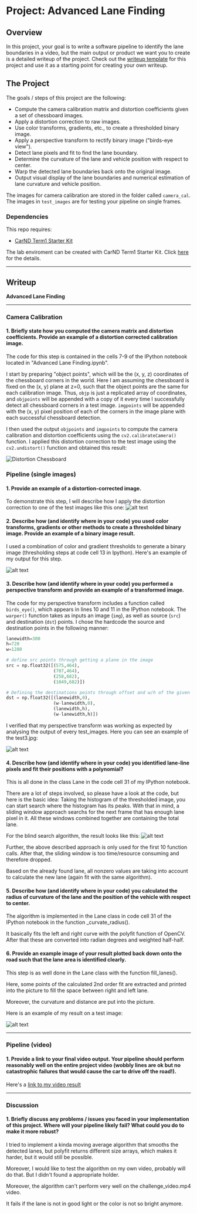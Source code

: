 # Project: Advanced Lane Finding

Overview
---
In this project, your goal is to write a software pipeline to identify the lane boundaries in a video, but the main output or product we want you to create is a detailed writeup of the project.  Check out the [writeup template](https://github.com/udacity/CarND-Advanced-Lane-Lines/blob/master/writeup_template.md) for this project and use it as a starting point for creating your own writeup.  


The Project
---

The goals / steps of this project are the following:

* Compute the camera calibration matrix and distortion coefficients given a set of chessboard images.
* Apply a distortion correction to raw images.
* Use color transforms, gradients, etc., to create a thresholded binary image.
* Apply a perspective transform to rectify binary image ("birds-eye view").
* Detect lane pixels and fit to find the lane boundary.
* Determine the curvature of the lane and vehicle position with respect to center.
* Warp the detected lane boundaries back onto the original image.
* Output visual display of the lane boundaries and numerical estimation of lane curvature and vehicle position.

The images for camera calibration are stored in the folder called `camera_cal`.  The images in `test_images` are for testing your pipeline on single frames.

### Dependencies
This repo requires:

* [CarND Term1 Starter Kit](https://github.com/udacity/CarND-Term1-Starter-Kit)

The lab enviroment can be created with CarND Term1 Starter Kit. Click [here](https://github.com/udacity/CarND-Term1-Starter-Kit/blob/master/README.md) for the details.

---

Writeup
---

**Advanced Lane Finding**

---

### Camera Calibration

#### 1. Briefly state how you computed the camera matrix and distortion coefficients. Provide an example of a distortion corrected calibration image.

The code for this step is contained in the cells 7-9 of the IPython notebook located in "Advanced Lane Finding.ipynb". 

I start by preparing "object points", which will be the (x, y, z) coordinates of the chessboard corners in the world. Here I am assuming the chessboard is fixed on the (x, y) plane at z=0, such that the object points are the same for each calibration image.  Thus, `objp` is just a replicated array of coordinates, and `objpoints` will be appended with a copy of it every time I successfully detect all chessboard corners in a test image.  `imgpoints` will be appended with the (x, y) pixel position of each of the corners in the image plane with each successful chessboard detection.  

I then used the output `objpoints` and `imgpoints` to compute the camera calibration and distortion coefficients using the `cv2.calibrateCamera()` function.  I applied this distortion correction to the test image using the `cv2.undistort()` function and obtained this result: 

![Distortion Chessboard](doc/1_distortion_chessboard.JPG)

### Pipeline (single images)

#### 1. Provide an example of a distortion-corrected image.

To demonstrate this step, I will describe how I apply the distortion correction to one of the test images like this one:
![alt text](doc/2_distortion_road.JPG)

#### 2. Describe how (and identify where in your code) you used color transforms, gradients or other methods to create a thresholded binary image.  Provide an example of a binary image result.

I used a combination of color and gradient thresholds to generate a binary image (thresholding steps at code cell 13 in Ipython).  Here's an example of my output for this step.

![alt text](doc/4_thresholding.JPG)

#### 3. Describe how (and identify where in your code) you performed a perspective transform and provide an example of a transformed image.

The code for my perspective transform includes a function called `birds_eye()`, which appears in lines 10 and 11 in the IPython notebook.  The `warper()` function takes as inputs an image (`img`), as well as source (`src`) and destination (`dst`) points.  I chose the hardcode the source and destination points in the following manner:

```python
lanewidth=300
h=720
w=1280

# define src points through getting a plane in the image
src = np.float32([(575,464),
                  (707,464), 
                  (258,682), 
                  (1049,682)])

# Defining the destinations points through offset and w/h of the given image
dst = np.float32([(lanewidth,0),
                  (w-lanewidth,0),
                  (lanewidth,h),
                  (w-lanewidth,h)])
```

I verified that my perspective transform was working as expected by analysing the output of every test_images. Here you can see an example of the test3.jpg:

![alt text](doc/3_birdseye.JPG)

#### 4. Describe how (and identify where in your code) you identified lane-line pixels and fit their positions with a polynomial?

This is all done in the class Lane in the code cell 31 of my IPython notebook.

There are a lot of steps involved, so please have a look at the code, but here is the basic idea:
Taking the histogram of the thresholded image, you can start search where the histogram has its peaks. 
With that in mind, a sliding window approach searchs for the next frame that has enough lane pixel in it.
All these windows combined together are containing the total lane.

For the blind search algorithm, the result looks like this:
![alt text](doc/5_lane_blind.jpg)

Further, the above described approach is only used for the first 10 function calls. After that, the sliding window is too time/resource consuming and therefore dropped.

Based on the already found lane, all nonzero values are taking into account to calculate the new lane (again fit with the same algorithm). 

#### 5. Describe how (and identify where in your code) you calculated the radius of curvature of the lane and the position of the vehicle with respect to center.

The algorithm is implemented in the Lane class in code cell 31 of the IPython notebook in the function _curvate_radius().

It basically fits the left and right curve with the polyfit function of OpenCV. After that these are converted into radian degrees and weighted half-half. 

#### 6. Provide an example image of your result plotted back down onto the road such that the lane area is identified clearly.

This step is as well done in the Lane class with the function fill_lanes(). 

Here, some points of the calculated 2nd order fit are extracted and printed into the picture to fill the space between right and left lane.

Moreover, the curvature and distance are put into the picture.

Here is an example of my result on a test image:

![alt text](doc/6_example_output.JPG)

---

### Pipeline (video)

#### 1. Provide a link to your final video output.  Your pipeline should perform reasonably well on the entire project video (wobbly lines are ok but no catastrophic failures that would cause the car to drive off the road!).

Here's a [link to my video result](doc/project_video_output.mp4)

---

### Discussion

#### 1. Briefly discuss any problems / issues you faced in your implementation of this project.  Where will your pipeline likely fail?  What could you do to make it more robust?

I tried to implement a kinda moving average algorithm that smooths the detected lanes, but polyfit returns different size arrays, which makes it harder, but it would still be possible. 

Moreover, I would like to test the algorithm on my own video, probably will do that. But I didn't found a appropriate holder.

Moreover, the algorithm can't perform very well on the challenge_video.mp4 video. 

It fails if the lane is not in good light or the color is not so bright anymore.